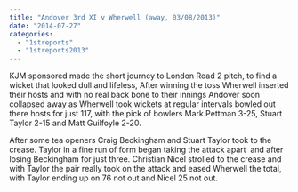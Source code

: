 ```yaml
---
title: "Andover 3rd XI v Wherwell (away, 03/08/2013)"
date: "2014-07-27"
categories: 
  - "1streports"
  - "1streports2013"
---
```


KJM sponsored made the short journey to London Road 2 pitch, to find a wicket that looked dull and lifeless, After winning the toss Wherwell inserted their hosts and with no real back bone to their innings Andover soon collapsed away as Wherwell took wickets at regular intervals bowled out there hosts for just 117, with the pick of bowlers Mark Pettman 3-25, Stuart Taylor 2-15 and Matt Guilfoyle 2-20.

After some tea openers Craig Beckingham and Stuart Taylor took to the crease. Taylor in a fine run of form began taking the attack apart  and after losing Beckingham for just three. Christian Nicel strolled to the crease and with Taylor the pair really took on the attack and eased Wherwell the total, with Taylor ending up on 76 not out and Nicel 25 not out.
